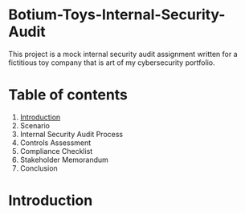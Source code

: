 # Botium-Toys-Internal-Security-Audit
This project is a mock internal security audit assignment written for a fictitious toy company that is art of my cybersecurity portfolio.
# Table of contents
1. [Introduction](Introduction)
2. Scenario
3. Internal Security Audit Process
4. Controls Assessment
5. Compliance Checklist
6. Stakeholder Memorandum
7. Conclusion
# Introduction
